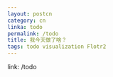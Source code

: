 ```yaml
---
layout: postcn
category: cn
linka: todo
permalink: /todo
title: 我今天做了啥？
tags: todo visualization Flotr2
---
```


link: /todo